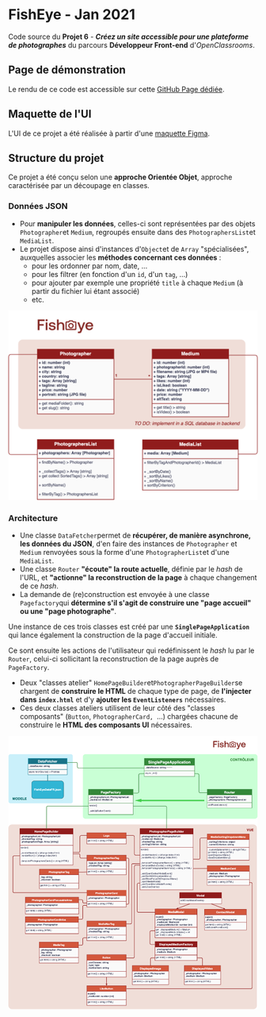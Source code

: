 # FishEye - Jan 2021

Code source du **Projet 6** - **_Créez un site accessible pour une plateforme de photographes_** du parcours **Développeur Front-end** d'_OpenClassrooms_.

## Page de démonstration

Le rendu de ce code est accessible sur cette [GitHub Page dédiée](https://logic-fabric.github.io/LoicMangin_6_29012021/).

## Maquette de l'UI

L'UI de ce projet a été réalisée à partir d'une [maquette Figma](https://www.figma.com/file/pt8xJxC1QffW4HX16QhGZJ/UI-Design-FishEye-FR).

## Structure du projet

Ce projet a été conçu selon une **approche Orientée Objet**, approche caractérisée par un découpage en classes.

### Données JSON

- Pour **manipuler les données**, celles-ci sont représentées par des objets `Photographer`et `Medium`, regroupés ensuite dans des `PhotographersList`et `MediaList`.
- Le projet dispose ainsi d'instances d'`Object`et de `Array` "spécialisées", auxquelles associer les **méthodes concernant ces données** :
  - pour les ordonner par nom, date, ...
  - pour les filtrer (en fonction d'un `id`, d'un `tag`, ...)
  - pour ajouter par exemple une propriété `title` à chaque `Medium` (à partir du fichier lui étant associé)
  - etc.

![Diagramme de classes (données)](./doc/data-class-diagram.png)

### Architecture

- Une classe `DataFetcher`permet de **récupérer, de manière asynchrone, les données du JSON**, d'en faire des instances de `Photographer` et `Medium` renvoyées sous la forme d'une `PhotographerList`et  d'une `MediaList`.
- Une classe `Router` **"écoute" la route actuelle**, définie par le *hash* de l'URL, et **"actionne" la reconstruction de la page** à chaque changement de ce *hash*.
- La demande de (re)construction est envoyée à une classe `Pagefactory`qui **détermine s'il s'agit de construire une "page accueil" ou une "page photographe"**.

Une instance de ces trois classes est créé par une **`SinglePageApplication`** qui lance également la construction de la page d'accueil initiale.

Ce sont ensuite les actions de l'utilisateur qui redéfinissent le *hash* lu par le `Router`, celui-ci sollicitant la reconstruction de la page auprès de `PageFactory`.

- Deux "classes atelier" `HomePageBuilder`et`PhotographerPageBuilder`se chargent de **construire le HTML** de chaque type de page, de **l'injecter dans `index.html`** et d'y **ajouter les `EventListeners`** nécessaires.
- Ces deux classes ateliers utilisent de leur côté des "classes composants" (`Button`, `PhotographerCard, `...)  chargées chacune de construire le **HTML des composants UI** nécessaires.

![Diagramme de classes (architecture)](./doc/architecture-class-diagram.png)
